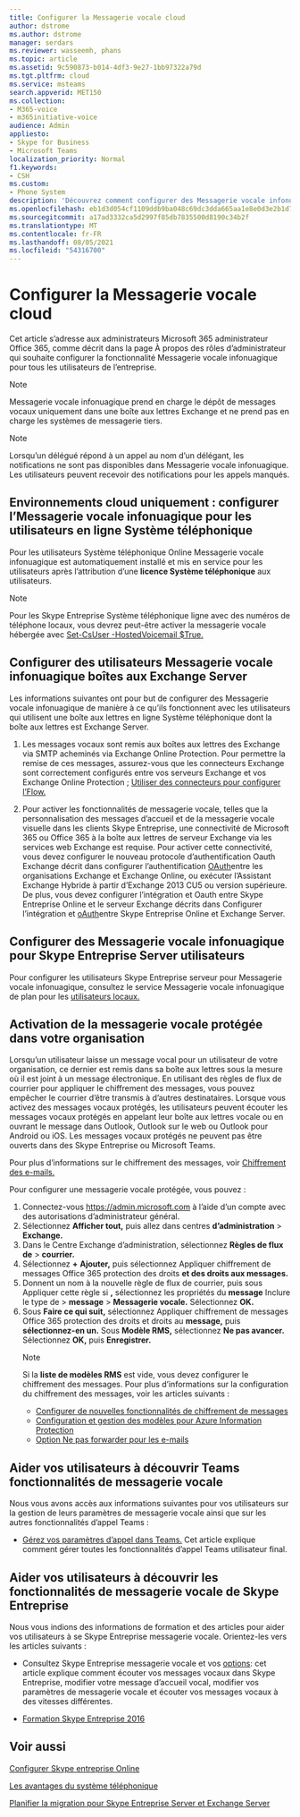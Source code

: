 ```yaml
---
title: Configurer la Messagerie vocale cloud
author: dstrome
ms.author: dstrome
manager: serdars
ms.reviewer: wasseemh, phans
ms.topic: article
ms.assetid: 9c590873-b014-4df3-9e27-1bb97322a79d
ms.tgt.pltfrm: cloud
ms.service: msteams
search.appverid: MET150
ms.collection:
- M365-voice
- m365initiative-voice
audience: Admin
appliesto:
- Skype for Business
- Microsoft Teams
localization_priority: Normal
f1.keywords:
- CSH
ms.custom:
- Phone System
description: 'Découvrez comment configurer des Messagerie vocale infonuagique pour vos utilisateurs. '
ms.openlocfilehash: eb1d3d054cf1109ddb9ba048c69dc3dda665aa1e8e0d3e2b1d72926835389a39
ms.sourcegitcommit: a17ad3332ca5d2997f85db7835500d8190c34b2f
ms.translationtype: MT
ms.contentlocale: fr-FR
ms.lasthandoff: 08/05/2021
ms.locfileid: "54316700"
---
```

# <a name="set-up-cloud-voicemail"></a>Configurer la Messagerie vocale cloud

Cet article s’adresse aux administrateurs Microsoft 365 administrateur Office 365, comme décrit dans la page À propos des rôles d’administrateur qui souhaite configurer la fonctionnalité Messagerie vocale infonuagique pour tous les utilisateurs de l’entreprise. [](/microsoft-365/admin/add-users/about-admin-roles)

> [!NOTE]
> Messagerie vocale infonuagique prend en charge le dépôt de messages vocaux uniquement dans une boîte aux lettres Exchange et ne prend pas en charge les systèmes de messagerie tiers. 

> [!NOTE]
> Lorsqu’un délégué répond à un appel au nom d’un délégant, les notifications ne sont pas disponibles dans Messagerie vocale infonuagique. Les utilisateurs peuvent recevoir des notifications pour les appels manqués.

## <a name="cloud-only-environments-set-up-cloud-voicemail-for-online-phone-system-users"></a>Environnements cloud uniquement : configurer l’Messagerie vocale infonuagique pour les utilisateurs en ligne Système téléphonique

Pour les utilisateurs Système téléphonique Online Messagerie vocale infonuagique est automatiquement installé et mis en service pour les utilisateurs après l’attribution d’une **licence Système téléphonique** aux utilisateurs. 

> [!NOTE]
> Pour les Skype Entreprise Système téléphonique ligne avec des numéros de téléphone locaux, vous devrez peut-être activer la messagerie vocale hébergée avec [Set-CsUser -HostedVoicemail $True.](/powershell/module/skype/set-csuser?view=skype-ps) 

## <a name="set-up-cloud-voicemail-for-exchange-server-mailbox-users"></a>Configurer des utilisateurs Messagerie vocale infonuagique boîtes aux Exchange Server

Les informations suivantes ont pour but de configurer des Messagerie vocale infonuagique de manière à ce qu’ils fonctionnent avec les utilisateurs qui utilisent une boîte aux lettres en ligne Système téléphonique dont la boîte aux lettres est Exchange Server. 
  
1. Les messages vocaux sont remis aux boîtes aux lettres des Exchange via SMTP acheminés via Exchange Online Protection. Pour permettre la remise de ces messages, assurez-vous que les connecteurs Exchange sont correctement configurés entre vos serveurs Exchange et vos Exchange Online Protection ; [Utiliser des connecteurs pour configurer l’Flow.](/exchange/mail-flow-best-practices/use-connectors-to-configure-mail-flow/use-connectors-to-configure-mail-flow) 

2. Pour activer les fonctionnalités de messagerie vocale, telles que la personnalisation des messages d’accueil et de la messagerie vocale visuelle dans les clients Skype Entreprise, une connectivité de Microsoft 365 ou Office 365 à la boîte aux lettres de serveur Exchange via les services web Exchange est requise. Pour activer cette connectivité, vous devez configurer le nouveau protocole d’authentification Oauth Exchange décrit dans configurer l’authentification [OAuth](/exchange/configure-oauth-authentication-between-exchange-and-exchange-online-organizations-exchange-2013-help)entre les organisations Exchange et Exchange Online, ou exécuter l’Assistant Exchange Hybride à partir d’Exchange 2013 CU5 ou version supérieure. De plus, vous devez configurer l’intégration et Oauth entre Skype Entreprise Online et le serveur Exchange décrits dans Configurer l’intégration et [oAuth](/skypeforbusiness/deploy/integrate-with-exchange-server/oauth-with-online-and-on-premises)entre Skype Entreprise Online et Exchange Server. 

## <a name="set-up-cloud-voicemail-for-skype-for-business-server-users"></a>Configurer des Messagerie vocale infonuagique pour Skype Entreprise Server utilisateurs

Pour configurer les utilisateurs Skype Entreprise serveur pour Messagerie vocale infonuagique, consultez le service Messagerie vocale infonuagique de plan pour les [utilisateurs locaux.](/skypeforbusiness/hybrid/plan-cloud-voicemail)

## <a name="enabling-protected-voicemail-in-your-organization"></a>Activation de la messagerie vocale protégée dans votre organisation

Lorsqu’un utilisateur laisse un message vocal pour un utilisateur de votre organisation, ce dernier est remis dans sa boîte aux lettres sous la mesure où il est joint à un message électronique. En utilisant des règles de flux de courrier pour appliquer le chiffrement des messages, vous pouvez empêcher le courrier d’être transmis à d’autres destinataires. Lorsque vous activez des messages vocaux protégés, les utilisateurs peuvent écouter les messages vocaux protégés en appelant leur boîte aux lettres vocale ou en ouvrant le message dans Outlook, Outlook sur le web ou Outlook pour Android ou iOS. Les messages vocaux protégés ne peuvent pas être ouverts dans des Skype Entreprise ou Microsoft Teams.

Pour plus d’informations sur le chiffrement des messages, voir [Chiffrement des e-mails.](/microsoft-365/compliance/email-encryption?view=o365-worldwide)

Pour configurer une messagerie vocale protégée, vous pouvez :

1. Connectez-vous https://admin.microsoft.com à l’aide d’un compte avec des autorisations d’administrateur général.
2. Sélectionnez **Afficher tout,** puis allez dans centres **d’administration**  >  **Exchange.**
3. Dans le Centre Exchange d’administration, sélectionnez **Règles de flux de**  >  **courrier.**
4. Sélectionnez **+** **Ajouter,** puis sélectionnez Appliquer chiffrement de messages Office 365 protection des droits **et des droits aux messages.**
5. Donnent un nom à la nouvelle règle de flux de courrier, puis sous Appliquer cette règle si **,** sélectionnez les propriétés du **message** Inclure le type de  >  **message**  >  **Messagerie vocale.** Sélectionnez **OK.**
6. Sous **Faire ce qui suit,** sélectionnez Appliquer chiffrement de messages Office 365 protection des droits et droits au **message,** puis **sélectionnez-en un.** Sous **Modèle RMS,** sélectionnez **Ne pas avancer.** Sélectionnez **OK,** puis **Enregistrer.**
    > [!NOTE]
    > Si la **liste de modèles RMS** est vide, vous devez configurer le chiffrement des messages. Pour plus d’informations sur la configuration du chiffrement des messages, voir les articles suivants :
    > - [Configurer de nouvelles fonctionnalités de chiffrement de messages](/microsoft-365/compliance/set-up-new-message-encryption-capabilities?view=o365-worldwide)
    > - [Configuration et gestion des modèles pour Azure Information Protection](/information-protection/deploy-use/configure-policy-templates)
    > - [Option Ne pas forwarder pour les e-mails](/information-protection/deploy-use/configure-usage-rights#do-not-forward-option-for-emails)

## <a name="help-your-users-learn-teams-voicemail-features"></a>Aider vos utilisateurs à découvrir Teams fonctionnalités de messagerie vocale

Nous vous avons accès aux informations suivantes pour vos utilisateurs sur la gestion de leurs paramètres de messagerie vocale ainsi que sur les autres fonctionnalités d’appel Teams :

- [Gérez vos paramètres d’appel dans Teams.](https://support.office.com/article/manage-your-call-settings-in-teams-456cb611-3477-496f-b31a-6ab752a7595f) Cet article explique comment gérer toutes les fonctionnalités d’appel Teams utilisateur final. 

## <a name="help-your-users-learn-skype-for-business-voicemail-features"></a>Aider vos utilisateurs à découvrir les fonctionnalités de messagerie vocale de Skype Entreprise

Nous vous indions des informations de formation et des articles pour aider vos utilisateurs à se Skype Entreprise messagerie vocale. Orientez-les vers les articles suivants :

- Consultez Skype Entreprise messagerie vocale et vos [options](https://support.office.com/article/2deea7f8-831f-4e85-a0d4-b34da55945a8): cet article explique comment écouter vos messages vocaux dans Skype Entreprise, modifier votre message d’accueil vocal, modifier vos paramètres de messagerie vocale et écouter vos messages vocaux à des vitesses différentes.

- [Formation Skype Entreprise 2016](https://support.office.com/article/eb2081bc-fd0a-4eda-94da-5a39f369ee74)

## <a name="related-topics"></a>Voir aussi
[Configurer Skype entreprise Online](/skypeforbusiness/set-up-skype-for-business-online/set-up-skype-for-business-online)

[Les avantages du système téléphonique](here-s-what-you-get-with-phone-system.md)

[Planifier la migration pour Skype Entreprise Server et Exchange Server](/SkypeForBusiness/hybrid/plan-um-migration)
